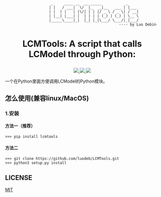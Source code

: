 ```shell
                     _     ____ __  __ _____           _     
                    | |   / ___|  \/  |_   _|__   ___ | |___ 
                    | |  | |   | |\/| | | |/ _ \ / _ \| / __|
                    | |__| |___| |  | | | | (_) | (_) | \__ \
                    |_____\____|_|  |_| |_|\___/ \___/|_|___/
                                                    ---- by Luo Debin

```
# <p align="center">LCMTools: A script that calls LCModel through Python:</p>

<p align="center">
    <a href="https://github.com/luodeb/LCMTools/blob/master/LICENSE">
        <img src="https://img.shields.io/cocoapods/l/EFQRCode.svg?style=flat">
        </a>
    <a href="https://pypi.python.org/pypi/lcmtools">
        <img src="https://img.shields.io/pypi/v/pqi.svg">
        </a>
    <a href="https://github.com/python/cpython">
        <img src="https://img.shields.io/badge/language-python-ff69b4.svg">
        </a>
</p>
一个在Python里面方便调用LCModel的Python模块。

## 怎么使用(兼容linux/MacOS)

### 1.安装
#### 方法一（推荐）

```
>>> pip install lcmtools
```

#### 方法二
```
>>> git clone https://github.com/luodeb/LCMTools.git
>>> python3 setup.py install
```

## LICENSE
[MIT](https://github.com/luodeb/LCMTools/blob/master/LICENSE)

